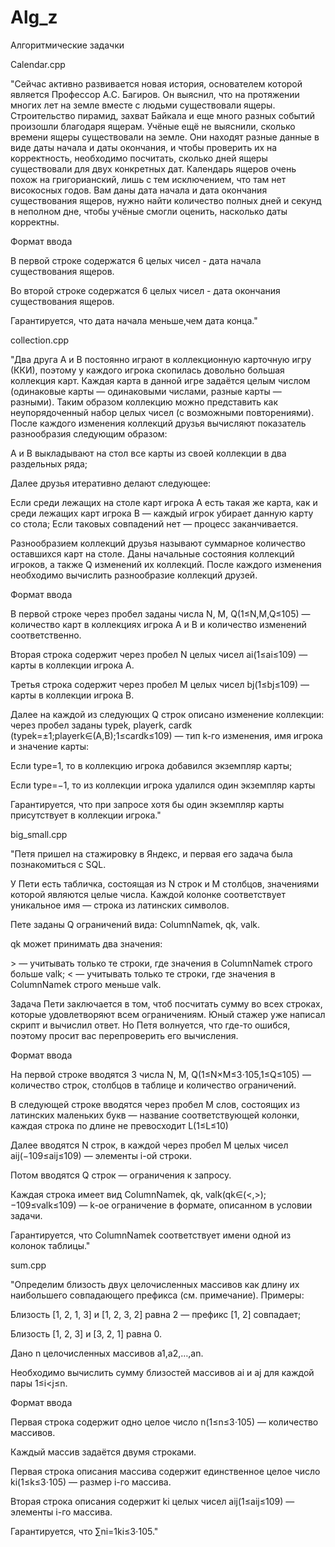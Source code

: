 # Alg_z

Алгоритмические задачки

Calendar.cpp

"Сейчас активно развивается новая история, основателем которой является Профессор А.С. Багиров. Он выяснил, что на протяжении многих лет на земле вместе с людьми существовали ящеры. Строительство пирамид, захват Байкала и еще много разных событий произошли благодаря ящерам.
Учёные ещё не выяснили, сколько времени ящеры существовали на земле. Они находят разные данные в виде даты начала и даты окончания, и чтобы проверить их на корректность, необходимо посчитать, сколько дней ящеры существовали для двух конкретных дат. Календарь ящеров очень похож на григорианский, лишь с тем исключением, что там нет високосных годов.
Вам даны дата начала и дата окончания существования ящеров, нужно найти количество полных дней и секунд в неполном дне, чтобы учёные смогли оценить, насколько даты корректны.

Формат ввода

В первой строке содержатся 6 целых чисел - дата начала существования ящеров.

Во второй строке содержатся 6 целых чисел - дата окончания существования ящеров.

Гарантируется, что дата начала меньше,чем дата конца."

collection.cpp

"Два друга A и B постоянно играют в коллекционную карточную игру (ККИ), поэтому у каждого игрока скопилась довольно большая коллекция карт.
Каждая карта в данной игре задаётся целым числом (одинаковые карты — одинаковыми числами, разные карты — разными).
Таким образом коллекцию можно представить как неупорядоченный набор целых чисел (с возможными повторениями).
После каждого изменения коллекций друзья вычисляют показатель разнообразия следующим образом:

A и B выкладывают на стол все карты из своей коллекции в два раздельных ряда;

Далее друзья итеративно делают следующее:

Если среди лежащих на столе карт игрока A есть такая же карта, как и среди лежащих карт игрока B — каждый игрок убирает данную карту со стола;
Если таковых совпадений нет — процесс заканчивается.

Разнообразием коллекций друзья называют суммарное количество оставшихся карт на столе.
Даны начальные состояния коллекций игроков, а также Q изменений их коллекций. После каждого изменения необходимо вычислить разнообразие коллекций друзей.

Формат ввода

В первой строке через пробел заданы числа N, M, Q(1≤N,M,Q≤105) — количество карт в коллекциях игрока A и B и количество изменений соответственно.

Вторая строка содержит через пробел N целых чисел ai(1≤ai≤109) — карты в коллекции игрока A.

Третья строка содержит через пробел M целых чисел bj(1≤bj≤109) — карты в коллекции игрока B.

Далее на каждой из следующих Q строк описано изменение коллекции: через пробел заданы typek, playerk, cardk (typek=±1;playerk∈(A,B);1≤cardk≤109) — тип k-го изменения, имя игрока и значение карты:

Если type=1, то в коллекцию игрока добавился экземпляр карты;
 
Если type=−1, то из коллекции игрока удалился один экземпляр карты 
 
 Гарантируется, что при запросе хотя бы один экземпляр карты присутствует в коллекции игрока."

 big_small.cpp

 "Петя пришел на стажировку в Яндекс, и первая его задача была познакомиться с SQL.
 
У Пети есть табличка, состоящая из N строк и M столбцов, значениями которой являются целые числа. Каждой колонке соответствует уникальное имя — строка из латинских символов.

Пете заданы Q ограничений вида: ColumnNamek, qk, valk.

qk может принимать два значения:

\> — учитывать только те строки, где значения в ColumnNamek строго больше valk; < — учитывать только те строки, где значения в ColumnNamek строго меньше valk.

Задача Пети заключается в том, чтоб посчитать сумму во всех строках, которые удовлетворяют всем ограничениям. Юный стажер уже написал скрипт и вычислил ответ. Но Петя волнуется, что где-то ошибся, поэтому просит вас перепроверить его вычисления.

Формат ввода

На первой строке вводятся 3 числа N, M, Q(1≤N×M≤3⋅105,1≤Q≤105) — количество строк, столбцов в таблице и количество ограничений.

В следующей строке вводятся через пробел M слов, состоящих из латинских маленьких букв — название соответствующей колонки, каждая строка по длине не превосходит L(1≤L≤10)

Далее вводятся N строк, в каждой через пробел M целых чисел aij(−109≤aij≤109) — элементы i-ой строки.

Потом вводятся Q строк — ограничения к запросу.

Каждая строка имеет вид ColumnNamek, qk, valk(qk∈(<,>);−109≤valk≤109) — k-ое ограничение в формате, описанном в условии задачи.

Гарантируется, что ColumnNamek соответствует имени одной из колонок таблицы."

sum.cpp

"Определим близость двух целочисленных массивов как длину их наибольшего совпадающего префикса (см. примечание).
Примеры:

Близость [1, 2, 1, 3] и [1, 2, 3, 2] равна 2 — префикс [1, 2] совпадает;

Близость [1, 2, 3] и [3, 2, 1] равна 0.

Дано n целочисленных массивов a1,a2,…,an.

Необходимо вычислить сумму близостей массивов ai и aj для каждой пары 1≤i<j≤n.

Формат ввода

Первая строка содержит одно целое число n(1≤n≤3⋅105)  — количество массивов.

Каждый массив задаётся двумя строками.

Первая строка описания массива содержит единственное целое число ki(1≤k≤3⋅105)  — размер i-го массива.

Вторая строка описания содержит ki целых чисел aij(1≤aij≤109) — элементы i-го массива.

Гарантируется, что ∑ni=1ki≤3⋅105."
